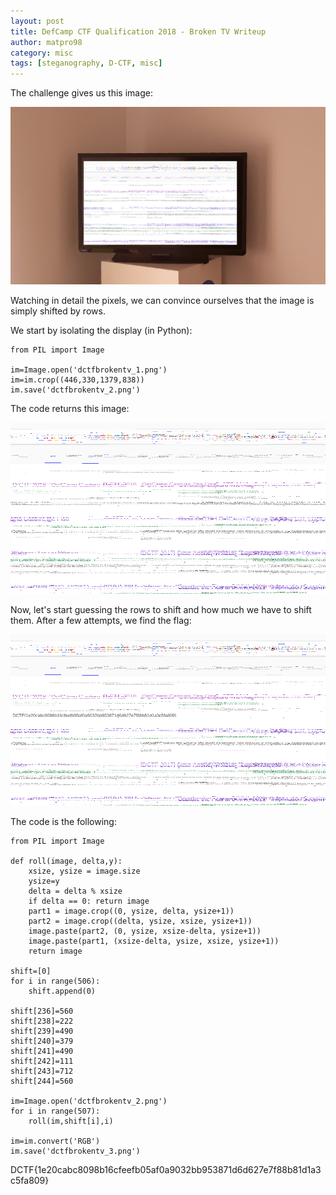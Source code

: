 ```yaml
---
layout: post
title: DefCamp CTF Qualification 2018 - Broken TV Writeup
author: matpro98
category: misc
tags: [steganography, D-CTF, misc]
---
```


The challenge gives us this image:

![AltText](/media/images/dctfbrokentv_1.png)

Watching in detail the pixels, we can convince ourselves that the image is simply shifted by rows.

We start by isolating the display (in Python):

```
from PIL import Image

im=Image.open('dctfbrokentv_1.png')
im=im.crop((446,330,1379,838))
im.save('dctfbrokentv_2.png')
```

The code returns this image:

![AltText](/media/images/dctfbrokentv_2.png)

Now, let's start guessing the rows to shift and how much we have to shift them. After a few attempts, we find the flag:

![AltText](/media/images/dctfbrokentv_3.png)

The code is the following:

```
from PIL import Image

def roll(image, delta,y):
    xsize, ysize = image.size
    ysize=y
    delta = delta % xsize
    if delta == 0: return image
    part1 = image.crop((0, ysize, delta, ysize+1))
    part2 = image.crop((delta, ysize, xsize, ysize+1))
    image.paste(part2, (0, ysize, xsize-delta, ysize+1))
    image.paste(part1, (xsize-delta, ysize, xsize, ysize+1))
    return image

shift=[0]
for i in range(506):
    shift.append(0)

shift[236]=560
shift[238]=222
shift[239]=490
shift[240]=379
shift[241]=490
shift[242]=111
shift[243]=712
shift[244]=560

im=Image.open('dctfbrokentv_2.png')
for i in range(507):
    roll(im,shift[i],i)

im=im.convert('RGB')
im.save('dctfbrokentv_3.png')
```

DCTF{1e20cabc8098b16cfeefb05af0a9032bb953871d6d627e7f88b81d1a3c5fa809}
